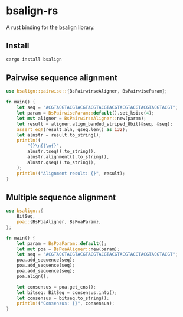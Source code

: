 # bsalign-rs

A rust binding for the [bsalign](https://github.com/ruanjue/bsalign) library.

## Install

```bash
cargo install bsalign
```

## Pairwise sequence alignment

```rust
use bsalign::pairwise::{BsPairwirseAligner, BsPairwiseParam};

fn main() {
    let seq = "ACGTACGTACGTACGTACGTACGTACGTACGTACGTACGTACGTACGT";
    let param = BsPairwiseParam::default().set_ksize(4);
    let mut aligner = BsPairwirseAligner::new(param);
    let result = aligner.align_banded_striped_8bit(&seq, &seq);
    assert_eq!(result.aln, qseq.len() as i32);
    let alnstr = result.to_string();
    println!(
        "{}\n{}\n{}",
        alnstr.tseq().to_string(),
        alnstr.alignment().to_string(),
        alnstr.qseq().to_string(),
    );
    println!("Alignment result: {}", result);
}
```

## Multiple sequence alignment

```rust
use bsalign::{
    BitSeq,
    poa::{BsPoaAligner, BsPoaParam},
};

fn main() {
    let param = BsPoaParam::default();
    let mut poa = BsPoaAligner::new(param);
    let seq = "ACGTACGTACGTACGTACGTACGTACGTACGTACGTACGTACGTACGT";
    poa.add_sequence(seq);
    poa.add_sequence(seq);
    poa.add_sequence(seq);
    poa.align();

    let consensus = poa.get_cns();
    let bitseq: BitSeq = consensus.into();
    let consensus = bitseq.to_string();
    println!("Consensus: {}", consensus);
}
```
